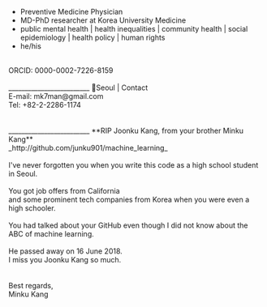 - Preventive Medicine Physician <br/>
- MD-PhD researcher at Korea University Medicine <br/>
- public mental health | health inequalities | community health | social epidemiology | health policy | human rights <br/>
- he/his <br/>
<br/>
ORCID: 0000-0002-7226-8159
<br/>
<br/>
_________________________
📍Seoul | Contact <br/>
E-mail: mk7man@gmail.com <br/>
Tel: +82-2-2286-1174

<!---
Kaangminku/Kaangminku is a ✨ special ✨ repository because its `README.md` (this file) appears on your GitHub profile.
You can click the Preview link to take a look at your changes.
--->

<br/>
<br/>
<br/>
_________________________
**RIP Joonku Kang, from your brother Minku Kang**
<br/>
_http://github.com/junku901/machine_learning_
<br/>
<br/>
I've never forgotten you when you write this code as a high school student in Seoul.
<br/>
<br/>
You got job offers from California <br/>
and some prominent tech companies from Korea when you were even a high schooler.
<br/>
<br/>
You had talked about your GitHub even though I did not know about the ABC of machine learning.
<br/>
<br/>
He passed away on 16 June 2018. <br/>
I miss you Joonku Kang so much.<br/>
<br/>
<br/>
Best regards,<br/>
Minku Kang<br/>
